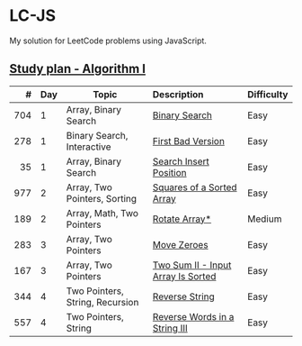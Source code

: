 # LC-JS

My solution for LeetCode problems using JavaScript.

## [Study plan - Algorithm I](https://leetcode.com/study-plan/algorithm)

|   # | Day | Topic | Description | Difficulty |
|----:|---|---|:---|:-----------|
| 704 | 1 | Array, Binary Search | [Binary Search](problems/LC704.js) | Easy
| 278 | 1 | Binary Search, Interactive | [First Bad Version](problems/LC278.js) | Easy
| 35  | 1 | Array, Binary Search | [Search Insert Position](problems/LC35.js) | Easy
| 977 | 2 | Array, Two Pointers, Sorting | [Squares of a Sorted Array](problems/LC977.js) | Easy
| 189 | 2 | Array, Math, Two Pointers | [Rotate Array*](problems/LC189.js) | Medium
| 283 | 3 | Array, Two Pointers | [Move Zeroes](problems/LC283.js) | Easy
| 167 | 3 | Array, Two Pointers | [Two Sum II - Input Array Is Sorted](problems/LC167.js) | Easy
| 344 | 4 | Two Pointers, String, Recursion | [Reverse String](problems/LC344*.js) | Easy
| 557 | 4 | Two Pointers, String | [Reverse Words in a String III](problems/LC557*.js) | Easy
